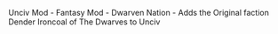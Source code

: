 Unciv Mod - Fantasy Mod - Dwarven Nation - Adds the Original faction Dender Ironcoal of The Dwarves to Unciv
